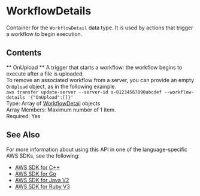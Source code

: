 # WorkflowDetails<a name="API_WorkflowDetails"></a>

Container for the `WorkflowDetail` data type\. It is used by actions that trigger a workflow to begin execution\.

## Contents<a name="API_WorkflowDetails_Contents"></a>

 ** OnUpload **   <a name="TransferFamily-Type-WorkflowDetails-OnUpload"></a>
A trigger that starts a workflow: the workflow begins to execute after a file is uploaded\.  
To remove an associated workflow from a server, you can provide an empty `OnUpload` object, as in the following example\.  
 `aws transfer update-server --server-id s-01234567890abcdef --workflow-details '{"OnUpload":[]}'`   
Type: Array of [WorkflowDetail](API_WorkflowDetail.md) objects  
Array Members: Maximum number of 1 item\.  
Required: Yes

## See Also<a name="API_WorkflowDetails_SeeAlso"></a>

For more information about using this API in one of the language\-specific AWS SDKs, see the following:
+  [AWS SDK for C\+\+](https://docs.aws.amazon.com/goto/SdkForCpp/transfer-2018-11-05/WorkflowDetails) 
+  [AWS SDK for Go](https://docs.aws.amazon.com/goto/SdkForGoV1/transfer-2018-11-05/WorkflowDetails) 
+  [AWS SDK for Java V2](https://docs.aws.amazon.com/goto/SdkForJavaV2/transfer-2018-11-05/WorkflowDetails) 
+  [AWS SDK for Ruby V3](https://docs.aws.amazon.com/goto/SdkForRubyV3/transfer-2018-11-05/WorkflowDetails) 